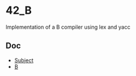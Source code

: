 # 42_B
Implementation of a B compiler using lex and yacc

## Doc

- [Subject](https://cdn.intra.42.fr/pdf/pdf/149454/en.subject.pdf)
- [B](https://cdn.intra.42.fr/pdf/pdf/149455/b.pdf)

